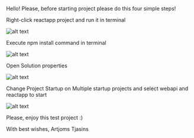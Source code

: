 Hello! Please, before starting project please do this four simple steps!

Right-click reactapp project and run it in terminal

![alt text](https://i.ibb.co/B24Xgx9/Step1.png)

Execute npm install command in terminal

![alt text](https://i.ibb.co/4NR4m83/Step2.png)

Open Solution properties

![alt text](https://i.ibb.co/TWYmPpT/Step3.png)

Change Project Startup on Multiple startup projects and select webapi and reactapp to start

![alt text](https://i.ibb.co/KwmNR90/Step4.png)

Please, enjoy this test project :)

With best wishes,
Artjoms Tjasins